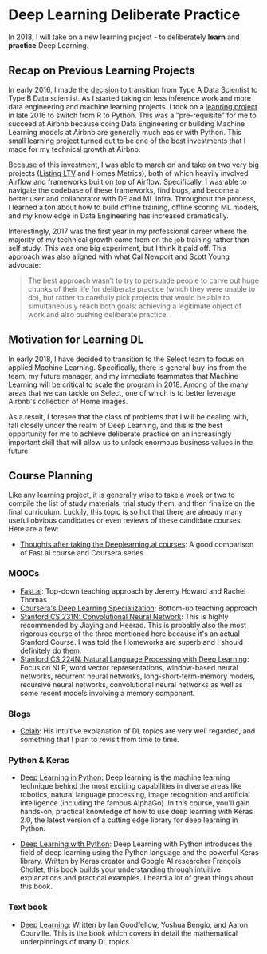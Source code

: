 # Deep Learning Deliberate Practice

In 2018, I will take on a new learning project - to deliberately **learn** and **practice** Deep Learning.

## Recap on Previous Learning Projects

In early 2016, I made the [decision](https://medium.com/@rchang/advice-for-new-and-junior-data-scientists-2ab02396cf5b) to transition from Type A Data Scientist to Type B Data scientist. As I started taking on less inference work and more data engineering and machine learning projects. I took on a [leanring project](https://github.com/robert8138/python-deliberate-practice) in late 2016 to switch from R to Python. This was a "pre-requisite" for me to succeed at Airbnb because doing Data Engineering or building Machine Learning models at Airbnb are generally much easier with Python. This small learning project turned out to be one of the best investments that I made for my technical growth at Airbnb.

Because of this investment, I was able to march on and take on two very big projects ([Listing LTV](https://medium.com/airbnb-engineering/using-machine-learning-to-predict-value-of-homes-on-airbnb-9272d3d4739d) and Homes Metrics), both of which heavily involved Airflow and frameworks built on top of Airflow. Specifically, I was able to navigate the codebase of these frameworks, find bugs, and become a better user and collaborator with DE and ML Infra. Throughout the process, I learned a ton about how to build offline training, offline scoring ML models, and my knowledge in Data Engineering has increased dramatically. 

Interestingly, 2017 was the first year in my professional career where the majority of my technical growth came from on the job training rather than self study. This was one big experiment, but I think it paid off. This approach was also aligned with what Cal Newport and Scott Young advocate:

> The best approach wasn’t to try to persuade people to carve out huge chunks of their life for deliberate practice (which they were unable to do), but rather to carefully pick projects that would be able to simultaneously reach both goals: achieving a legitimate object of work and also pushing deliberate practice.

## Motivation for Learning DL

In early 2018, I have decided to transition to the Select team to focus on applied Machine Learning. Specifically, there is general buy-ins from the team, my future manager, and my immediate teammates that Machine Learning will be critical to scale the program in 2018. Among of the many areas that we can tackle on Select, one of which is to better leverage Airbnb's collection of Home images. 

As a result, I foresee that the class of problems that I will be dealing with, fall closely under the realm of Deep Learning, and this is the best opportunity for me to achieve deliberate practice on an increasingly important skill that will allow us to unlock enormous business values in the future.

## Course Planning

Like any learning project, it is generally wise to take a week or two to compile the list of study materials, trial study them, and then finalize on the final curriculum. Luckily, this topic is so hot that there are already many useful obvious candidates or even reviews of these candidate courses. Here are a few:

* [Thoughts after taking the Deeplearning.ai courses](https://towardsdatascience.com/thoughts-after-taking-the-deeplearning-ai-courses-8568f132153): A good comparison of Fast.ai course and Coursera series.

### MOOCs

* [Fast.ai](http://wiki.fast.ai/index.php/Main_Page): Top-down teaching approach by Jeremy Howard and Rachel Thomas
* [Coursera's Deep Learning Specialization](https://www.coursera.org/specializations/deep-learning): Bottom-up teaching approach
* [Stanford CS 231N: Convolutional Neural Network](http://cs231n.stanford.edu/syllabus.html): This is highly recommended by Jiaying and Heerad. This is probably also the most rigorous course of the three mentioned here because it's an actual Stanford Course. I was told the Homeworks are superb and I should definitely do them.
* [Stanford CS 224N: Natural Language Processing with Deep Learning](http://web.stanford.edu/class/cs224n/): Focus on NLP, word vector representations, window-based neural networks, recurrent neural networks, long-short-term-memory models, recursive neural networks, convolutional neural networks as well as some recent models involving a memory component. 

### Blogs

* [Colab](http://colah.github.io/): His intuitive explanation of DL topics are very well regarded, and something that I plan to revisit from time to time.

### Python & Keras

* [Deep Learning in Python](https://www.datacamp.com/courses/deep-learning-in-python?tap_a=5644-dce66f&tap_s=93618-a68c98): Deep learning is the machine learning technique behind the most exciting capabilities in diverse areas like robotics, natural language processing, image recognition and artificial intelligence (including the famous AlphaGo). In this course, you'll gain hands-on, practical knowledge of how to use deep learning with Keras 2.0, the latest version of a cutting edge library for deep learning in Python.

* [Deep Learning with Python](https://www.manning.com/books/deep-learning-with-python): Deep Learning with Python introduces the field of deep learning using the Python language and the powerful Keras library. Written by Keras creator and Google AI researcher François Chollet, this book builds your understanding through intuitive explanations and practical examples. I heard a lot of great things about this book.

### Text book

* [Deep Learning](http://www.deeplearningbook.org/): Written by Ian Goodfellow, Yoshua Bengio, and Aaron Courville. This is the book which covers in detail the mathematical underpinnings of many DL topics.
